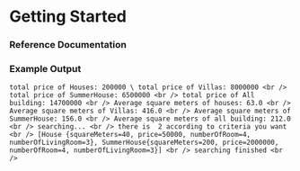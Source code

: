 # Getting Started

### Reference Documentation


### Example Output
``
total price of Houses: 200000 \
total price of Villas: 8000000 <br />
total price of SummerHouse: 6500000 <br />
total price of All building: 14700000 <br />
Average square meters of houses: 63.0 <br />
Average square meters of Villas: 416.0 <br />
Average square meters of SummerHouse: 156.0 <br />
Average square meters of all building: 212.0 <br />
searching... <br />
there is  2 according to criteria you want <br />
[House {squareMeters=40, price=50000, numberOfRoom=4, numberOfLivingRoom=3}, SummerHouse{squareMeters=200, price=2000000, numberOfRoom=4, numberOfLivingRoom=3}] <br />
searching finished <br />
``

